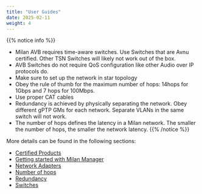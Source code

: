```yaml
---
title: "User Guides"
date: 2025-02-11
weight: 4
---
```


{{% notice info %}}
- Milan AVB requires time-aware switches. Use Switches that are Avnu certified. Other TSN Switches will likely not work out of the box.
- AVB Switches do not require QoS configuration like other Audio over IP protocols do.
- Make sure to set up the network in star topology
- Obey the rule of thumb for the maximum number of hops: 14hops for 1Gbps and 7 hops for 100Mbps.
- Use proper CAT cables
- Redundancy is achieved by physically separating the network. Obey different gPTP GMs for each network. Separate VLANs in the same switch will not work.
- The number of hops defines the latency in a Milan network. The smaller the number of hops, the smaller the network latency.
{{% /notice %}}

More details can be found in the following sections:

- [Certified Products](certified-products.en.md)
- [Getting started with Milan Manager](getting-started-milan-manager.en.md)
- [Network Adapters](network-adapters.en.md)
- [Number of hops](number-of-hops.en.md)
- [Redundancy](redundancy.en.md)
- [Switches](switches.en.md)


